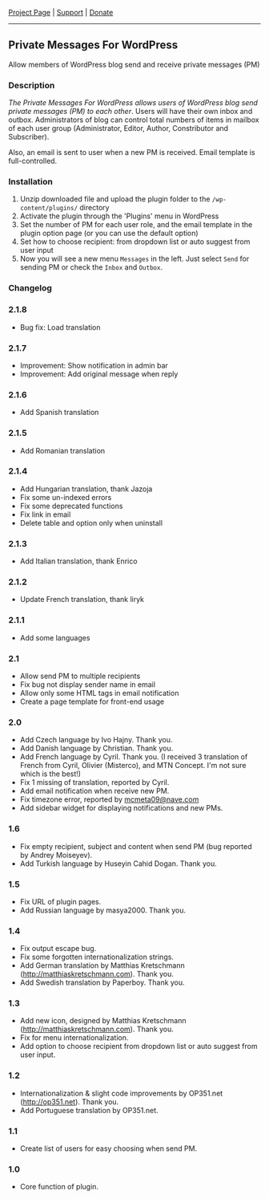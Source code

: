 [Project Page](http://www.deluxeblogtips.com/private-messages-for-wordpress/) | [Support](http://www.deluxeblogtips.com/support) | [Donate](http://www.deluxeblogtips.com/donate)

***

## Private Messages For WordPress

Allow members of WordPress blog send and receive private messages (PM)

### Description

*The Private Messages For WordPress allows users of WordPress blog send private messages (PM) to each other*.  Users will have their own inbox and outbox. Administrators of blog can  control total numbers of items in mailbox of each user group (Administrator, Editor, Author, Constributor and Subscriber).

Also, an email is sent to user when a new PM is received. Email template is full-controlled.

### Installation

1. Unzip downloaded file and upload the plugin folder to the `/wp-content/plugins/` directory
1. Activate the plugin through the 'Plugins' menu in WordPress
1. Set the number of PM for each user role, and the email template in the plugin option page (or you can use the default option)
1. Set how to choose recipient: from dropdown list or auto suggest from user input
1. Now you will see a new menu `Messages` in the left. Just select `Send` for sending PM or check the `Inbox` and `Outbox`.

### Changelog

### 2.1.8

* Bug fix: Load translation

### 2.1.7

* Improvement: Show notification in admin bar
* Improvement: Add original message when reply

### 2.1.6

* Add Spanish translation

### 2.1.5

* Add Romanian translation

### 2.1.4

* Add Hungarian translation, thank Jazoja
* Fix some un-indexed errors
* Fix some deprecated functions
* Fix link in email
* Delete table and option only when uninstall

### 2.1.3

* Add Italian translation, thank Enrico

### 2.1.2

* Update French translation, thank liryk

### 2.1.1

* Add some languages

### 2.1

* Allow send PM to multiple recipients
* Fix bug not display sender name in email
* Allow only some HTML tags in email notification
* Create a page template for front-end usage

### 2.0

* Add Czech language by Ivo Hajny. Thank you.
* Add Danish language by Christian. Thank you.
* Add French language by Cyril. Thank you. (I received 3 translation of French from Cyril, Olivier (Misterco), and MTN Concept. I'm not sure which is the best!)
* Fix 1 missing of translation, reported by Cyril.
* Add email notification when receive new PM.
* Fix timezone error, reported by mcmeta09@nave.com
* Add sidebar widget for displaying notifications and new PMs.

### 1.6
* Fix empty recipient, subject and content when send PM (bug reported by Andrey Moiseyev).
* Add Turkish language by Huseyin Cahid Dogan. Thank you.

### 1.5
* Fix URL of plugin pages.
* Add Russian language by masya2000. Thank you.

### 1.4
* Fix output escape bug.
* Fix some forgotten internationalization strings.
* Add German translation by Matthias Kretschmann (http://matthiaskretschmann.com). Thank you.
* Add Swedish translation by Paperboy. Thank you.

### 1.3
* Add new icon, designed by Matthias Kretschmann (http://matthiaskretschmann.com). Thank you.
* Fix for menu internationalization.
* Add option to choose recipient from dropdown list or auto suggest from user input.

### 1.2
* Internationalization & slight code improvements by OP351.net (http://op351.net). Thank you.
* Add Portuguese translation by OP351.net.

### 1.1
* Create list of users for easy choosing when send PM.

### 1.0
* Core function of plugin.
